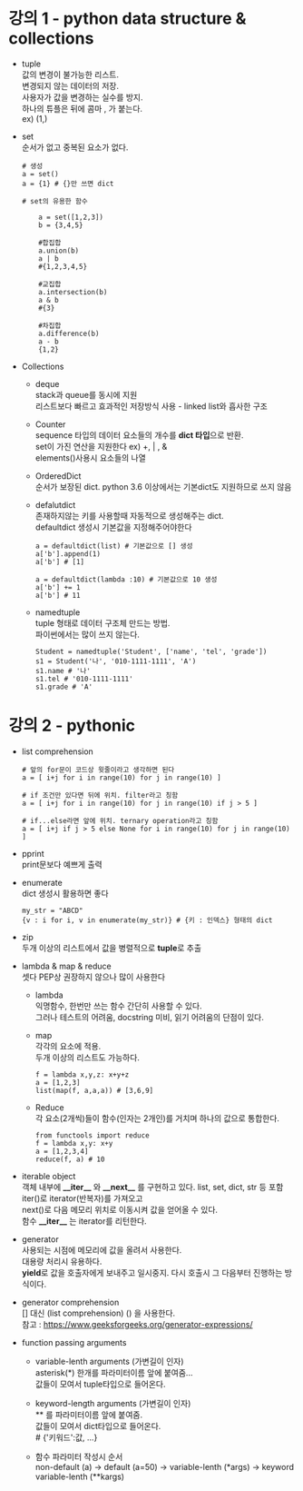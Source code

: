 # 강의 1 - python data structure & collections

* tuple  
값의 변경이 불가능한 리스트.  
변경되지 않는 데이터의 저장.  
사용자가 값을 변경하는 실수를 방지.  
하나의 튜플은 뒤에 콤마 , 가 붙는다.  
ex) (1,)  

* set  
순서가 없고 중복된 요소가 없다.  
      
      # 생성
      a = set()
      a = {1} # {}만 쓰면 dict
      
      # set의 유용한 함수
      
          a = set([1,2,3])
          b = {3,4,5}
          
          #합집합
          a.union(b)
          a | b
          #{1,2,3,4,5}
          
          #교집합
          a.intersection(b)
          a & b
          #{3}
                 
          #차집합
          a.difference(b)
          a - b
          {1,2}

* Collections

    * deque  
    stack과 queue를 동시에 지원  
    리스트보다 빠르고 효과적인 저장방식 사용 - linked list와 흡사한 구조  

    * Counter  
    sequence 타입의 데이터 요소들의 개수를 **dict 타입**으로 반환.  
    set이 가진 연산을 지원한다 ex) +, | , &  
    elements()사용시 요소들의 나열
    
    * OrderedDict  
    순서가 보장된 dict. python 3.6 이상에서는 기본dict도 지원하므로 쓰지 않음
    
    * defalutdict  
    존재하지않는 키를 사용할때 자동적으로 생성해주는 dict.  
    defaultdict 생성시 기본값을 지정해주어야한다
    
          a = defaultdict(list) # 기본값으로 [] 생성
          a['b'].append(1)
          a['b'] # [1]

          a = defaultdict(lambda :10) # 기본값으로 10 생성
          a['b'] += 1
          a['b'] # 11

    * namedtuple  
    tuple 형태로 데이터 구조체 만드는 방법.  
    파이썬에서는 많이 쓰지 않는다.
    
          Student = namedtuple('Student', ['name', 'tel', 'grade'])
          s1 = Student('나', '010-1111-1111', 'A')
          s1.name # '나'
          s1.tel # '010-1111-1111'
          s1.grade # 'A'
          
# 강의 2 - pythonic  

* list comprehension  
      
      # 앞의 for문이 코드상 윗줄이라고 생각하면 된다
      a = [ i+j for i in range(10) for j in range(10) ] 
      
      # if 조건만 있다면 뒤에 위치. filter라고 칭함
      a = [ i+j for i in range(10) for j in range(10) if j > 5 ] 
      
      # if...else라면 앞에 위치. ternary operation라고 칭함
      a = [ i+j if j > 5 else None for i in range(10) for j in range(10) ]
      
* pprint  
print문보다 예쁘게 출력

* enumerate  
dict 생성시 활용하면 좋다

      my_str = "ABCD"
      {v : i for i, v in enumerate(my_str)} # {키 : 인덱스} 형태의 dict
            
* zip  
두개 이상의 리스트에서 값을 병렬적으로 **tuple**로 추출 

* lambda & map & reduce  
      셋다 PEP상 권장하지 않으나 많이 사용한다
      
  * lambda  
  익명함수, 한번만 쓰는 함수 간단히 사용할 수 있다.  
  그러나 테스트의 어려움, docstring 미비, 읽기 어려움의 단점이 있다.
  
  * map  
  각각의 요소에  적용.  
  두개 이상의 리스트도 가능하다.  
  
        f = lambda x,y,z: x+y+z
        a = [1,2,3]
        list(map(f, a,a,a)) # [3,6,9]  
   
   * Reduce  
   각 요소(2개씩)들이 함수(인자는 2개인)를 거치며 하나의 값으로 통합한다.  
          
         from functools import reduce
         f = lambda x,y: x+y
         a = [1,2,3,4]
         reduce(f, a) # 10
         
   
* iterable object  
객체 내부에 **\_\_iter__** 와 **\_\_next__** 를 구현하고 있다. list, set, dict, str 등 포함  
iter()로 iterator(반복자)를 가져오고  
next()로 다음 메모리 위치로 이동시켜 값을 얻어올 수 있다.  
함수 **\_\_iter__** 는 iterator를 리턴한다.  

* generator  
사용되는 시점에 메모리에 값을 올려서 사용한다.  
대용량 처리시 유용하다.  
**yield**로 값을 호출자에게 보내주고 일시중지. 다시 호출시 그 다음부터 진행하는 방식이다.

* generator comprehension  
[] 대신 (list comprehension) () 을 사용한다.  
참고 : https://www.geeksforgeeks.org/generator-expressions/  
   
* function passing arguments  
    
    * variable-lenth arguments (가변길이 인자)  
    asterisk(\*) 한개를 파라미터이름 앞에 붙여줌...  
    값들이 모여서 tuple타입으로 들어온다.  
    
    * keyword-length arguments (가변길이 인자)  
    \*\* 를 파라미터이름 앞에 붙여줌.  
    값들이 모여서 dict타입으로 들어온다.  
    \# {'키워드':값, ...}
    
    * 함수 파라미터 작성시 순서  
    non-default (a) -> default (a=50) -> variable-lenth (\*args) -> keyword variable-lenth (\*\*kargs)
    
    
    

 
  
  
      
